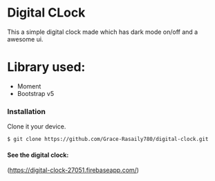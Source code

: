 # Digital CLock

This a simple digital clock made which has dark mode on/off and a awesome ui.

# Library used:

  - Moment
  - Bootstrap v5

### Installation

Clone it your device.

```sh
$ git clone https://github.com/Grace-Rasaily780/digital-clock.git
```

#### See the digital clock:

(https://digital-clock-27051.firebaseapp.com/)
